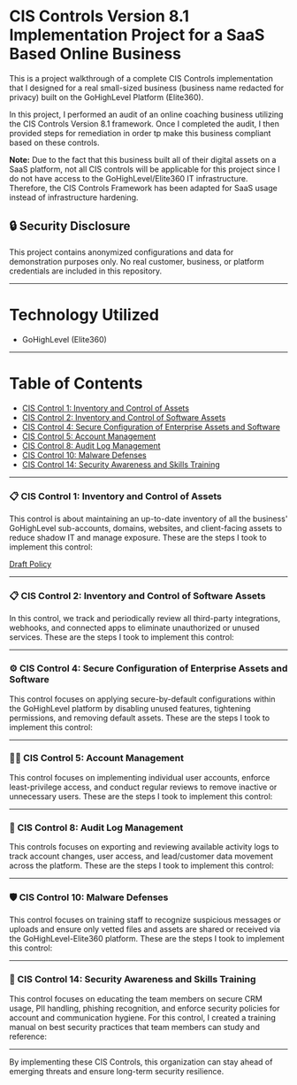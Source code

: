 # CIS Controls Version 8.1 Implementation Project for a SaaS Based Online Business
This is a project walkthrough of a complete CIS Controls implementation that I designed for a real small-sized business (business name redacted for privacy) built on the GoHighLevel Platform (Elite360). 

In this project, I performed an audit of an online coaching business utilizing the CIS Controls Version 8.1 framework. Once I completed the audit, I then provided steps for remediation in order tp make this business compliant based on these controls.

**Note:** Due to the fact that this business built all of their digital assets on a SaaS platform, not all CIS controls will be applicable for this project since I do not have access to the GoHighLevel/Elite360 IT infrastructure. Therefore, the CIS Controls Framework has been adapted for SaaS usage instead of infrastructure hardening. 

## 🔒 Security Disclosure
This project contains anonymized configurations and data for demonstration purposes only. No real customer, business, or platform credentials are included in this repository.

---

# Technology Utilized
- GoHighLevel (Elite360)

---


# Table of Contents

- [CIS Control 1: Inventory and Control of Assets](#cis-control-1-inventory-and-control-of-assets)
- [CIS Control 2: Inventory and Control of Software Assets](#step-2-mock-meeting-policy-buy-in-stakeholders)
- [CIS Control 4: Secure Configuration of Enterprise Assets and Software](#step-3-policy-finalization-and-senior-leadership-sign-off)
- [CIS Control 5: Account Management](#step-4-mock-meeting-initial-scan-permission-server-team)
- [CIS Control 8: Audit Log Management](#step-5-initial-scan-of-server-team-assets)
- [CIS Control 10: Malware Defenses](#step-6-vulnerability-assessment-and-prioritization)
- [CIS Control 14: Security Awareness and Skills Training](#step-7-distributing-remediations-to-remediation-teams)

---

### 📋 CIS Control 1: Inventory and Control of Assets

This control is about maintaining an up-to-date inventory of all the business' GoHighLevel sub-accounts, domains, websites, and client-facing assets to reduce shadow IT and manage exposure. These are the steps I took to implement this control:

[Draft Policy](https://docs.google.com/document/d/1CLSWm1_9JL1oUqgyNNwtPXW6FzXJ7ddVnSAUQTyqC8I/edit?usp=drive_link)

---

### 📋 CIS Control 2: Inventory and Control of Software Assets

In this control, we track and periodically review all third-party integrations, webhooks, and connected apps to eliminate unauthorized or unused services. These are the steps I took to implement this control:

---

### ⚙️ CIS Control 4: Secure Configuration of Enterprise Assets and Software

This control focuses on applying secure-by-default configurations within the GoHighLevel platform by disabling unused features, tightening permissions, and removing default assets. These are the steps I took to implement this control:


---

### 👨‍💻 CIS Control 5: Account Management

This control focuses on implementing individual user accounts, enforce least-privilege access, and conduct regular reviews to remove inactive or unnecessary users. These are the steps I took to implement this control:

---

### 🪪 CIS Control 8: Audit Log Management

This controls focuses on exporting and reviewing available activity logs to track account changes, user access, and lead/customer data movement across the platform. These are the steps I took to implement this control:

---

### 🛡️ CIS Control 10: Malware Defenses

This control focuses on training staff to recognize suspicious messages or uploads and ensure only vetted files and assets are shared or received via the GoHighLevel-Elite360 platform. These are the steps I took to implement this control:


---

### 👀 CIS Control 14: Security Awareness and Skills Training

This control focuses on educating the team members on secure CRM usage, PII handling, phishing recognition, and enforce security policies for account and communication hygiene. For this control, I created a training manual on best security practices that team members can study and reference:


---

By implementing these CIS Controls, this organization can stay ahead of emerging threats and ensure long-term security resilience.
